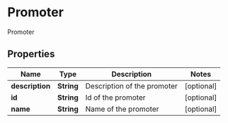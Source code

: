 

# Promoter

Promoter

## Properties

| Name | Type | Description | Notes |
|------------ | ------------- | ------------- | -------------|
|**description** | **String** | Description of the promoter |  [optional] |
|**id** | **String** | Id of the promoter |  [optional] |
|**name** | **String** | Name of the promoter |  [optional] |




